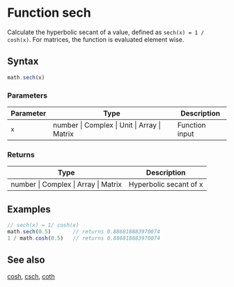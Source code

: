 <!-- Note: This file is automatically generated from source code comments. Changes made in this file will be overridden. -->
# Function sech
Calculate the hyperbolic secant of a value,
defined as `sech(x) = 1 / cosh(x)`.
For matrices, the function is evaluated element wise.
## Syntax
```js
math.sech(x)
```
### Parameters
Parameter | Type | Description
--------- | ---- | -----------
`x` | number &#124; Complex &#124; Unit &#124; Array &#124; Matrix | Function input
### Returns
Type | Description
---- | -----------
number &#124; Complex &#124; Array &#124; Matrix | Hyperbolic secant of x
## Examples
```js
// sech(x) = 1/ cosh(x)
math.sech(0.5)       // returns 0.886818883970074
1 / math.cosh(0.5)   // returns 0.886818883970074
```
## See also
[cosh](cosh.md),
[csch](csch.md),
[coth](coth.md)
